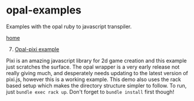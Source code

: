 # opal-examples
Examples with the opal ruby to javascript transpiler.

[home](../../tree/master)

7. [Opal-pixi example](../../tree/7-opal-pixi-example)

  Pixi is an amazing javascript library for 2d game creation and this example just scratches the surface. The opal wrapper is a very early release not really giving much, and desperately needs updating to the latest version of pixi.js, however this is a working example. This demo also uses the rack based setup which makes the directory structure simpler to follow. To run, just `bundle exec rack up`. Don't forget to `bundle install` first though!
